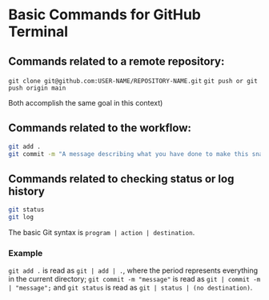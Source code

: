 # Basic Commands for GitHub Terminal

## Commands related to a remote repository:

`git clone git@github.com:USER-NAME/REPOSITORY-NAME.git`
`git push or git push origin main`

Both accomplish the same goal in this context)

## Commands related to the workflow:

```bash
git add .
git commit -m "A message describing what you have done to make this snapshot different"
```

## Commands related to checking status or log history

```bash
git status
git log
```

The basic Git syntax is `program | action | destination`.

### Example
`git add .` is read as `git | add | .`, where the period represents everything in the current directory;
`git commit -m "message"` is read as `git | commit -m | "message";` and
`git status` is read as `git | status | (no destination)`.